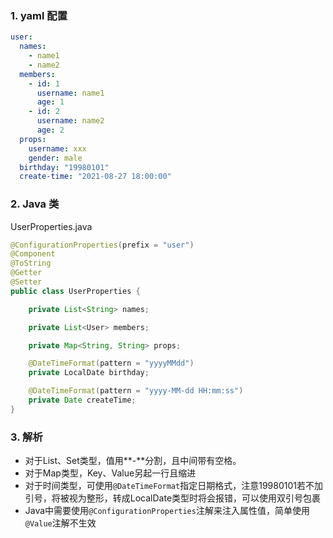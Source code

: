### 1. yaml 配置

```yaml
user:
  names:
    - name1
    - name2
  members:
    - id: 1
      username: name1
      age: 1
    - id: 2
      username: name2
      age: 2
  props:
    username: xxx
    gender: male
  birthday: "19980101"
  create-time: "2021-08-27 18:00:00"
```

### 2. Java 类
UserProperties.java

```java
@ConfigurationProperties(prefix = "user")
@Component
@ToString
@Getter
@Setter
public class UserProperties {

    private List<String> names;

    private List<User> members;

    private Map<String, String> props;

    @DateTimeFormat(pattern = "yyyyMMdd")
    private LocalDate birthday;

    @DateTimeFormat(pattern = "yyyy-MM-dd HH:mm:ss")
    private Date createTime;
}
```

### 3. 解析

* 对于List、Set类型，值用**-**分割，且中间带有空格。
* 对于Map类型，Key、Value另起一行且缩进
* 对于时间类型，可使用`@DateTimeFormat`指定日期格式，注意19980101若不加引号，将被视为整形，转成LocalDate类型时将会报错，可以使用双引号包裹
* Java中需要使用`@ConfigurationProperties`注解来注入属性值，简单使用`@Value`注解不生效

